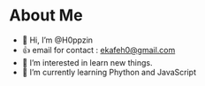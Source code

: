 # About Me

- 👋 Hi, I’m @H0ppzin
- :+1: email for contact : ekafeh0@gmail.com
- 👀 I’m interested in learn new things.
- 🌱 I’m currently learning Phython and JavaScript

